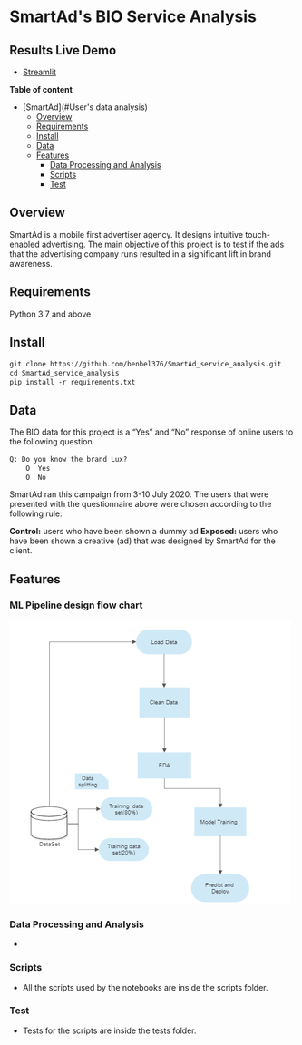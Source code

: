 # SmartAd's BIO Service Analysis

## Results Live Demo

- [Streamlit](#)

**Table of content**

- [SmartAd](#User's data analysis)
  - [Overview](#overview)
  - [Requirements](#requirements)
  - [Install](#install)
  - [Data](#data)
  - [Features](#features)
    - [Data Processing and Analysis](#data-processing-and-analysis)
    - [Scripts](#scripts)
    - [Test](#test)

## Overview

SmartAd is a mobile first advertiser agency. It designs intuitive touch-enabled advertising.
The main objective of this project is to test if the ads that the advertising company runs resulted in a significant lift in brand awareness.

## Requirements

Python 3.7 and above

## Install

```
git clone https://github.com/benbel376/SmartAd_service_analysis.git
cd SmartAd_service_analysis
pip install -r requirements.txt
```

## Data

The BIO data for this project is a “Yes” and “No” response of online users to the following question

    Q: Do you know the brand Lux?
    	O  Yes
    	O  No

SmartAd ran this campaign from 3-10 July 2020. The users that were presented with the questionnaire above were chosen according to the following rule:

**Control:** users who have been shown a dummy ad
**Exposed:** users who have been shown a creative (ad) that was designed by SmartAd for the client.

## Features

### ML Pipeline design flow chart

![Flow chart](charts/ML_pipeline_design_flowchart.PNG)

### Data Processing and Analysis

-

### Scripts

- All the scripts used by the notebooks are inside the scripts folder.

### Test

- Tests for the scripts are inside the tests folder.
